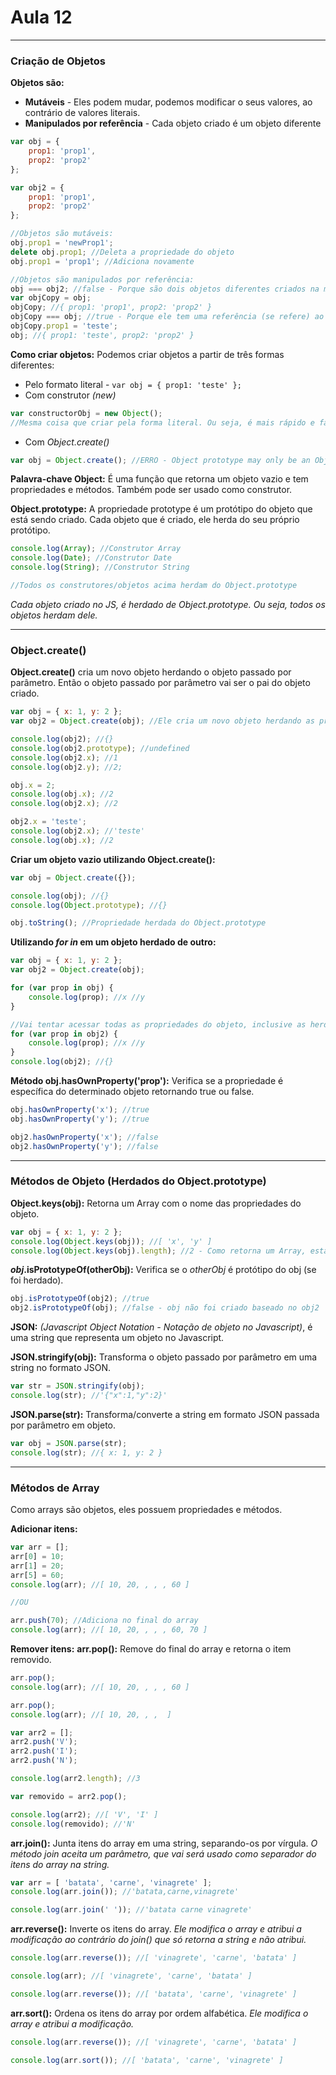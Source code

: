 # Aula 12

---
### Criação de Objetos
**Objetos são:**
- **Mutáveis** - Eles podem mudar, podemos modificar o seus valores, ao contrário de valores literais.
- **Manipulados por referência** - Cada objeto criado é um objeto diferente
```javascript
var obj = {
    prop1: 'prop1',
    prop2: 'prop2'
};

var obj2 = {
    prop1: 'prop1',
    prop2: 'prop2'
};

//Objetos são mutáveis:
obj.prop1 = 'newProp1';
delete obj.prop1; //Deleta a propriedade do objeto
obj.prop1 = 'prop1'; //Adiciona novamente
```

```javascript
//Objetos são manipulados por referência:
obj === obj2; //false - Porque são dois objetos diferentes criados na memória
var objCopy = obj;
objCopy; //{ prop1: 'prop1', prop2: 'prop2' }
objCopy === obj; //true - Porque ele tem uma referência (se refere) ao objeto obj
objCopy.prop1 = 'teste';
obj; //{ prop1: 'teste', prop2: 'prop2' }
```

**Como criar objetos:** Podemos criar objetos a partir de três formas diferentes:
- Pelo formato literal - `var obj = { prop1: 'teste' };`
- Com construtor *(new)*
```javascript
var constructorObj = new Object(); 
//Mesma coisa que criar pela forma literal. Ou seja, é mais rápido e fácil criar pela forma literal do que utilizar new Object()
```
- Com *Object.create()*
```javascript
var obj = Object.create(); //ERRO - Object prototype may only be an Object or null - Veremos porque está dando erro abaixo
```

**Palavra-chave Object:** É uma função que retorna um objeto vazio e tem propriedades e métodos. Também pode ser usado como construtor.

**Object.prototype:** A propriedade prototype é um protótipo do objeto que está sendo criado. Cada objeto que é criado, ele herda do seu próprio protótipo.
```javascript
console.log(Array); //Construtor Array
console.log(Date); //Construtor Date
console.log(String); //Construtor String

//Todos os construtores/objetos acima herdam do Object.prototype
```

*Cada objeto criado no JS, é herdado de Object.prototype. Ou seja, todos os objetos herdam dele.*

---
### Object.create()
**Object.create()** cria um novo objeto herdando o objeto passado por parâmetro. Então o objeto passado por parâmetro vai ser o pai do objeto criado.
```javascript
var obj = { x: 1, y: 2 };
var obj2 = Object.create(obj); //Ele cria um novo objeto herdando as propriedades do obj

console.log(obj2); //{}
console.log(obj2.prototype); //undefined
console.log(obj2.x); //1
console.log(obj2.y); //2;

obj.x = 2;
console.log(obj.x); //2
console.log(obj2.x); //2

obj2.x = 'teste';
console.log(obj2.x); //'teste'
console.log(obj.x); //2
```

**Criar um objeto vazio utilizando Object.create():**
```javascript
var obj = Object.create({});

console.log(obj); //{}
console.log(Object.prototype); //{}

obj.toString(); //Propriedade herdada do Object.prototype
```

**Utilizando *for in*  em um objeto herdado de outro:**
```javascript
var obj = { x: 1, y: 2 };
var obj2 = Object.create(obj); 

for (var prop in obj) {
    console.log(prop); //x //y
}

//Vai tentar acessar todas as propriedades do objeto, inclusive as herdadadas
for (var prop in obj2) {
    console.log(prop); //x //y
}
console.log(obj2); //{}
```

**Método obj.hasOwnProperty('prop'):** Verifica se a propriedade é específica do determinado objeto retornando true ou false.
```javascript
obj.hasOwnProperty('x'); //true
obj.hasOwnProperty('y'); //true

obj2.hasOwnProperty('x'); //false
obj2.hasOwnProperty('y'); //false
```

---
### Métodos de Objeto (Herdados do Object.prototype)
**Object.keys(obj):** Retorna um Array com o nome das propriedades do objeto.
```javascript
var obj = { x: 1, y: 2 };
console.log(Object.keys(obj)); //[ 'x', 'y' ]
console.log(Object.keys(obj).length); //2 - Como retorna um Array, está disponível a propriedade length do array
```

***obj*.isPrototypeOf(otherObj):** Verifica se o *otherObj* é protótipo do obj (se foi herdado).
```javascript
obj.isPrototypeOf(obj2); //true
obj2.isPrototypeOf(obj); //false - obj não foi criado baseado no obj2
```

**JSON:** *(Javascript Object Notation - Notação de objeto no Javascript)*, é uma string que representa um objeto no Javascript.

**JSON.stringify(obj):** Transforma o objeto passado por parâmetro em uma string no formato JSON.
```javascript
var str = JSON.stringify(obj);
console.log(str); //'{"x":1,"y":2}'
```

**JSON.parse(str):** Transforma/converte a string em formato JSON passada por parâmetro em objeto.
```javascript
var obj = JSON.parse(str);
console.log(str); //{ x: 1, y: 2 }
```

---
### Métodos de Array
Como arrays são objetos, eles possuem propriedades e métodos.

**Adicionar itens:**
```javascript
var arr = [];
arr[0] = 10;
arr[1] = 20;
arr[5] = 60;
console.log(arr); //[ 10, 20, , , , 60 ] 

//OU

arr.push(70); //Adiciona no final do array
console.log(arr); //[ 10, 20, , , , 60, 70 ] 
```

**Remover itens:**
**arr.pop():** Remove do final do array e retorna o item removido.
```javascript
arr.pop();
console.log(arr); //[ 10, 20, , , , 60 ]

arr.pop(); 
console.log(arr); //[ 10, 20, , ,  ]
```

```javascript
var arr2 = [];
arr2.push('V');
arr2.push('I');
arr2.push('N');

console.log(arr2.length); //3

var removido = arr2.pop();

console.log(arr2); //[ 'V', 'I' ]
console.log(removido); //'N'
```

**arr.join():** Junta itens do array em uma string, separando-os por vírgula. 
*O método join aceita um parâmetro, que vai será usado como separador do itens do array na string.*
```javascript
var arr = [ 'batata', 'carne', 'vinagrete' ];
console.log(arr.join()); //'batata,carne,vinagrete'

console.log(arr.join(' ')); //'batata carne vinagrete'
```

**arr.reverse():** Inverte os itens do array. *Ele modifica o array e atribui a modificação ao contrário do join() que só retorna a string e não atribui.*
```javascript
console.log(arr.reverse()); //[ 'vinagrete', 'carne', 'batata' ]

console.log(arr); //[ 'vinagrete', 'carne', 'batata' ]

console.log(arr.reverse()); //[ 'batata', 'carne', 'vinagrete' ]
```

**arr.sort():** Ordena os itens do array por ordem alfabética. *Ele modifica o array e atribui a modificação.*
```javascript
console.log(arr.reverse()); //[ 'vinagrete', 'carne', 'batata' ]

console.log(arr.sort()); //[ 'batata', 'carne', 'vinagrete' ]
```
